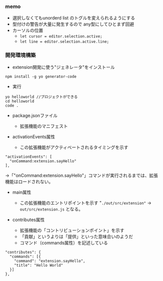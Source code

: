 ### memo
* 選択しなくてもunorderd list のトグルを変えられるようにする
* 型付けの警告が大量に発生するので any型にしてひとまず回避
* カーソルの位置
	* `let cursor = editor.selection.active;`
	* `let line = editor.selection.active.line;`

### 開発環境構築
* extension開発に使う"ジェネレータ"をインストール
```
npm install -g yo generator-code
```

* 実行
```
yo helloworld //プロジェクトができる
cd helloworld
code .
```

* package.jsonファイル
    * 拡張機能のマニフェスト

* activationEvents属性
    * この拡張機能がアクティベートされるタイミングを示す

```
"activationEvents": [
  "onCommand:extension.sayHello"
],
```

→「"onCommand:extension.sayHello"」コマンドが実行されるまでは、拡張機能はロードされない。

* main属性
    * この拡張機能のエントリポイントを示す
    "`./out/src/extension"` → `out/src/extension.js` となる。

* contributes属性
    * 拡張機能の「コントリビューションポイント」を示す
    * 「貢献」というよりは「提供」といった意味合いのようだ
    * コマンド（commands属性）を記述している

```
"contributes": {
  "commands": [{
    "command": "extension.sayHello",
    "title": "Hello World"
  }]
},
```

